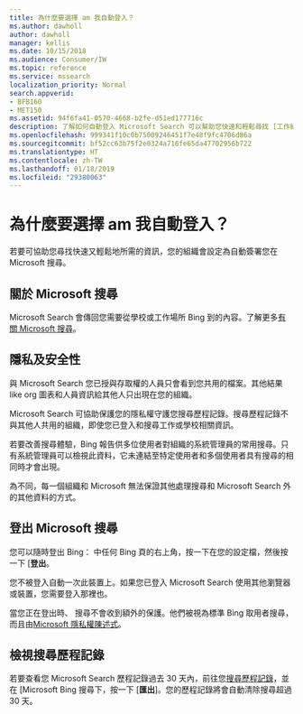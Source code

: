 ```yaml
---
title: 為什麼要選擇 am 我自動登入？
ms.author: dawholl
author: dawholl
manager: kellis
ms.date: 10/15/2018
ms.audience: Consumer/IW
ms.topic: reference
ms.service: mssearch
localization_priority: Normal
search.appverid:
- BFB160
- MET150
ms.assetid: 94f6fa41-0570-4668-b2fe-d51ed177716c
description: 了解如何自動登入 Microsoft Search 可以幫助您快速和輕鬆尋找 [工作結果
ms.openlocfilehash: 999341f10c0b75009246451f7e48f9fc4706d86a
ms.sourcegitcommit: bf52cc63b75f2e0324a716fe65da47702956b722
ms.translationtype: HT
ms.contentlocale: zh-TW
ms.lasthandoff: 01/18/2019
ms.locfileid: "29380063"
---
```

# <a name="why-am-i-automatically-signed-in"></a>為什麼要選擇 am 我自動登入？

若要可協助您尋找快速又輕鬆地所需的資訊，您的組織會設定為自動簽署您在 Microsoft 搜尋。
  
## <a name="about-microsoft-search"></a>關於 Microsoft 搜尋

Microsoft Search 會傳回您需要從學校或工作場所 Bing 到的內容。了解更多[有關 Microsoft 搜尋](about-microsoft-search.md)。
  
## <a name="privacy-and-security"></a>隱私及安全性

與 Microsoft Search 您已授與存取權的人員只會看到您共用的檔案。其他結果 like org 圖表和人員資訊給其他人只出現在您的組織。
  
Microsoft Search 可協助保護您的隱私權守護您搜尋歷程記錄。搜尋歷程記錄不與其他人共用的組織，即使您已登入和搜尋工作或學校相關資訊。
  
若要改善搜尋體驗，Bing 報告供多位使用者對組織的系統管理員的常用搜尋。只有系統管理員可以檢視此資料，它未連結至特定使用者和多個使用者具有搜尋的相同時才會出現。
  
為不同，每一個組織和 Microsoft 無法保證其他處理搜尋和 Microsoft Search 外的其他資料的方式。
  
## <a name="sign-out-of-microsoft-search"></a>登出 Microsoft 搜尋

您可以隨時登出 Bing： 中任何 Bing 頁的右上角，按一下在您的設定檔，然後按一下 [**登出**。
  
您不被登入自動一次此裝置上。如果您已登入 Microsoft Search 使用其他瀏覽器或裝置，您需要登入那裡也。 
  
當您正在登出時、 搜尋不會收到額外的保護。他們被視為標準 Bing 取用者搜尋，而且由[Microsoft 隱私權陳述式](https://privacy.microsoft.com/en-us/privacystatement)。
  
## <a name="view-your-search-history"></a>檢視搜尋歷程記錄

若要查看您 Microsoft Search 歷程記錄過去 30 天內，前往您[搜尋歷程記錄](https://ssl.bing.com/profile/history)，並在 [Microsoft Bing 搜尋下，按一下 [**匯出**]。您的歷程記錄將會自動清除搜尋超過 30 天。

  

